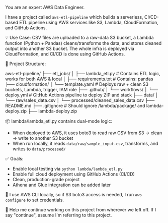 You are an expert AWS Data Engineer.

I have a project called `aws-etl-pipeline` which builds a serverless, CI/CD-based ETL pipeline using AWS services like S3, Lambda, CloudFormation, and GitHub Actions.

💡 Use Case:
CSV files are uploaded to a raw-data S3 bucket, a Lambda function (Python + Pandas) cleans/transforms the data, and stores cleaned output into another S3 bucket. The whole infra is deployed via CloudFormation, and CI/CD is done using GitHub Actions.

🧱 Project Structure:

aws-etl-pipeline/
├── etl_jobs/
│   ├── lambda_etl.py           # Contains ETL logic, works for both AWS & local
│   ├── requirements.txt        # Contains: pandas
├── cloudformation/
│   └── template.yaml           # Deploys raw + clean S3 buckets, Lambda, trigger, IAM role
├── .github/
│   └── workflows/
│       └── deploy.yml          # GitHub Actions pipeline to deploy ZIP and stack
├── data/
│   └── raw/sales_data.csv
│   └── processed/cleaned_sales_data.csv
├── README.md
├── .gitignore                  # Should ignore /lambda/package/ and lambda-deploy.zip
├── lambda-deploy.zip  

📦 lambda/lambda_etl.py contains dual-mode logic:
- When deployed to AWS, it uses boto3 to read raw CSV from S3 → clean → write to another S3 bucket
- When run locally, it reads `data/raw/sample_input.csv`, transforms, and writes to `data/processed/`

✅ Goals:
- Enable local testing via `python lambda/lambda_etl.py`
- Enable full cloud deployment using GitHub Actions (CI/CD)
- Clean, production-grade project
- Athena and Glue integration can be added later

🔐 I use AWS CLI locally, so if S3 boto3 access is needed, I run `aws configure` to set credentials.

🎯 Help me continue working on this project from wherever we left off. If I say "continue", assume I'm referring to this project.
